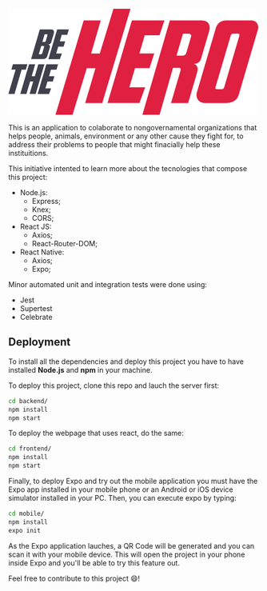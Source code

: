 ![Be The Hero](/frontend/src/assets/logo.svg)

This is an application to colaborate to nongovernamental organizations that helps people, animals, environment or any other cause they fight for, to address their problems to people that might finacially help these instituitions.

This initiative intented to learn more about the tecnologies that compose this project:

* Node.js:
	* Express;
	* Knex;
	* CORS;
* React JS:
	* Axios;
	* React-Router-DOM;
* React Native:
	* Axios;
	* Expo;

Minor automated unit and integration tests were done using:

* Jest
* Supertest
* Celebrate

## Deployment  

To install all the dependencies and deploy this project you have to have installed **Node.js** and **npm** in your machine.

To deploy this project, clone this repo and lauch the server first:

```bash
cd backend/
npm install
npm start
```  

To deploy the webpage that uses react, do the same:

```bash
cd frontend/
npm install
npm start
```
  
Finally, to deploy Expo and try out the mobile application you must have the Expo app installed in your mobile phone or an Android or iOS device simulator installed in your PC. Then, you can execute expo by typing:

```bash
cd mobile/
npm install
expo init
```  

As the Expo application lauches, a QR Code will be generated and you can scan it with your mobile device. This will open the project in your phone inside Expo and you'll be able to try this feature out.

Feel free to contribute to this project :smile:!
